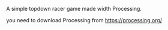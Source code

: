 A simple topdown racer game made width Processing.

you need to download Processing from https://processing.org/
